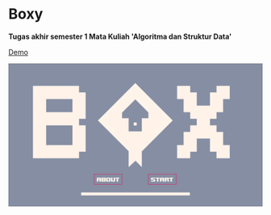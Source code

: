 # Boxy

**Tugas akhir semester 1 Mata Kuliah 'Algoritma dan Struktur Data'**

[Demo](https://play.google.com/store/apps/details?id=com.kxland.boxy)

![Screenshoot main menu](./images/screenshoot.png)
